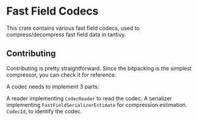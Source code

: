 

# Fast Field Codecs

This crate contains various fast field codecs, used to compress/decompress fast field data in tantivy.

## Contributing

Contributing is pretty straightforward. Since the bitpacking is the simplest compressor, you can check it for reference.

A codec needs to implement 3 parts:

A reader implementing `CodecReader` to read the codec.
A serializer implementing `FastFieldSerializerEstimate` for compression estimation.
`CodecId`, to identify the codec.


